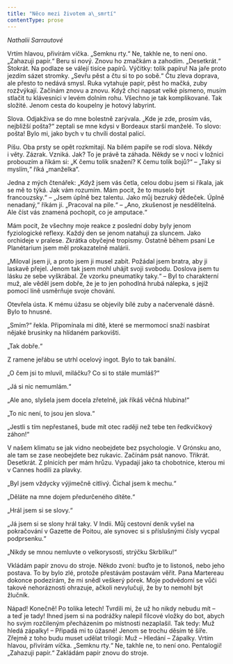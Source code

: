 ```yaml
---
title: "Něco mezi životem a\_smrtí"
contentType: prose
---
```


<section>

_Nathalii Sarrautové_

</section>

<section>

Vrtím hlavou, přivírám víčka. „Semknu rty.“ Ne, takhle ne, to není ono. „Zahazuji papír.“ Beru si nový. Znovu ho zmačkám a zahodím. „Desetkrát.“ Stokrát. Na podlaze se válejí tisíce papírů. Výčitky: tolik papíru! Na jaře proto jezdím sázet stromky. „Sevřu pěst a čtu si to po sobě.“ Čtu zleva doprava, ale přesto to nedává smysl. Ruka vytahuje papír, pěst ho mačká, zuby rozžvýkají. Začínám znovu a znovu. Když chci napsat velké písmeno, musím stlačit tu klávesnici v levém dolním rohu. Všechno je tak komplikované. Tak složité. Jenom cesta do koupelny je hotový labyrint.

</section>

<section>

Slova. Odjakživa se do mne bolestně zarývala. „Kde je zde, prosím vás, nejbližší pošta?“ zeptali se mne kdysi v Bordeaux starší manželé. To slovo: pošta! Bylo mi, jako bych v tu chvíli dostal palicí.

</section>

<section>

Píšu. Oba prsty se opět rozkmitají. Na bílém papíře se rodí slova. Někdy i věty. Zázrak. Vzniká. Jak? To je právě ta záhada. Někdy se v noci v ložnici probouzím a říkám si: „K čemu tolik snažení? K čemu tolik bojů?“ – „Taky si myslím,“ říká „manželka“.

</section>

<section>

Jedna z mých čtenářek: „Když jsem vás četla, celou dobu jsem si říkala, jak se mě to týká. Jak vám rozumím. Mám pocit, že to muselo být francouzsky.“ – „Jsem úplně bez talentu. Jako můj bezruký dědeček. Úplně nenadaný,“ říkám jí. „Pracoval na pile.“ – „Ano, zkušenost je nesdělitelná. Ale číst vás znamená pochopit, co je amputace.“

Mám pocit, že všechny moje reakce z poslední doby byly jenom fyziologické reflexy. Každý den se jenom natahuji za sluncem. Jako orchideje v pralese. Zkrátka obyčejné tropismy. Ostatně během psaní Le Planétarium jsem měl prokazatelně malárii.

</section>

<section>

„Miloval jsem ji, a proto jsem ji musel zabít. Požádal jsem bratra, aby ji laskavě přejel. Jenom tak jsem mohl uhájit svoji svobodu. Doslova jsem tu lásku ze sebe vyškrábal. Ze vzorku pneumatiky taky.“ – Byl to charakterní muž, ale věděl jsem dobře, že je to jen pohodlná hrubá nálepka, s jejíž pomocí líně usměrňuje svoje chování.

</section>

<section>

Otevřela ústa. K mému úžasu se objevily bílé zuby a načervenalé dásně. Bylo to hnusné.

„Smím?“ řekla. Připomínala mi dítě, které se mermomocí snaží nasbírat nějaké brusinky na hlídaném parkovišti.

„Tak dobře.“

Z ramene jeřábu se utrhl ocelový ingot. Bylo to tak banální.

</section>

<section>

„O čem jsi to mluvil, miláčku? Co si to stále mumláš?“

„Já si nic nemumlám.“

„Ale ano, slyšela jsem docela zřetelně, jak říkáš věčná hlubina!“

„To nic není, to jsou jen slova.“

„Jestli s tím nepřestaneš, bude mít otec raději než tebe ten ředkvičkový záhon!“

V našem klimatu se jak vidno neobejdete bez psychologie. V Grónsku ano, ale tam se zase neobejdete bez rukavic. Začínám psát nanovo. Třikrát. Desetkrát. Z plnicích per mám hrůzu. Vypadají jako ta chobotnice, kterou mi v Cannes hodili za plavky.

</section>

<section>

„Byl jsem vždycky výjimečně citlivý. Čichal jsem k mechu.“

„Děláte na mne dojem předurčeného dítěte.“

„Hrál jsem si se slovy.“

„Já jsem si se slony hrál taky. V Indii. Můj cestovní deník vyšel na pokračování v Gazette de Poitou, ale synovec si s příslušnými čísly vycpal podprsenku.“

„Nikdy se mnou nemluvte o velkorysosti, strýčku Skrblíku!“

</section>

<section>

Vkládám papír znovu do stroje. Někdo zvoní: buďto je to listonoš, nebo jeho postava. To by bylo zlé, protože přestávám postavám věřit. Pana Martereau dokonce podezírám, že mi snědl veškerý pórek. Moje podvědomí se vůči takové nehoráznosti ohrazuje, ačkoli nevylučuji, že by to nemohl být žlučník.

</section>

<section>

Nápad! Konečně! Po tolika letech! Tvrdili mi, že už ho nikdy nebudu mít – a teď je tady! Ihned jsem si na podrážky nalepil filcové vložky do bot, abych ho svým rozčileným přecházením po místnosti nezaplašil. Tak tedy: Muž hledá zápalky! – Připadá mi to úžasné! Jenom se trochu děsím té šíře. Zřejmě z toho budu muset udělat trilogii: Muž – Hledání – Zápalky. Vrtím hlavou, přivírám víčka. „Semknu rty.“ Ne, takhle ne, to není ono. Pentalogii! „Zahazuji papír.“ Zakládám papír znovu do stroje.

</section>
